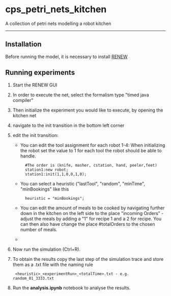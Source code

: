 # cps_petri_nets_kitchen
A collection of petri nets modelling a robot kitchen

---- 

## Installation
Before running the model, it is necessary to install [RENEW](www.renew.de)

## Running experiments

1. Start the RENEW GUI
1. In order to execute the net, select the formalism type "timed java compiler" 
2. Then initialize the experiment you would like to execute, by opening the kitchen net
3. navigate to the init transition in the bottom left corner
4. edit the init transition: 
	- You can edit the tool assignment for each robot 1-4: When initializing the robot set the value to 1 for each tool the robot should be able to handle. 

            #The order is (knife, masher, cstation, hand, peeler,feet)
            station1:new robot;
            station1:init(1,1,0,0,1,0);

	- You can select a heuristic ("lastTool", "random", "minTime", "minBookings" like this
            
            heuristic = "minBookings";

    - You can edit the amount of meals to be cooked by navigating further down in the kitchen on the left side to the place "incoming Orders" - adjust the meals by adding  a "1" for recipe 1 and a 2 for recipe. You can then also have change the place #totalOrders to the chosen number of meals. 
    - 
5. Now run the simulation (Ctrl+R). 
6. To obtain the results copy the last step of the simulation trace and store them as a .txt file with the naming rule
    
        <heuristic>_<experimentRun>_<totalTime>.txt - e.g. random_01_3333.txt

7. Run the **analysis.ipynb** notebook to analyse the results. 
